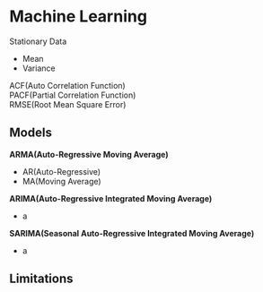# Machine Learning
Stationary Data
- Mean  
- Variance

ACF(Auto Correlation Function)  
PACF(Partial Correlation Function)  
RMSE(Root Mean Square Error)  

## Models
**ARMA(Auto-Regressive Moving Average)**
- AR(Auto-Regressive)
- MA(Moving Average)

**ARIMA(Auto-Regressive Integrated Moving Average)**  
-  a

**SARIMA(Seasonal Auto-Regressive Integrated Moving Average)**  
-  a  

## Limitations
